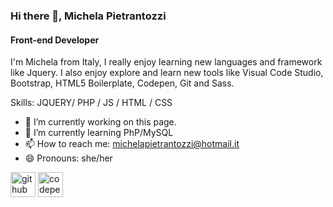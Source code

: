 ### Hi there 👋,  Michela Pietrantozzi
#### Front-end Developer
I'm Michela from Italy, I really enjoy learning new languages and framework like Jquery. I also enjoy explore and learn new tools like Visual Code Studio, Bootstrap, HTML5 Boilerplate, Codepen, Git and Sass.

Skills: JQUERY/ PHP / JS / HTML / CSS

- 🔭 I’m currently working on this page. 
- 🌱 I’m currently learning PhP/MySQL 
- 📫 How to reach me: michelapietrantozzi@hotmail.it 
- 😄 Pronouns: she/her 


[<img src='https://cdn.jsdelivr.net/npm/simple-icons@3.0.1/icons/github.svg' alt='github' height='40'>](https://github.com/michelapietrantozzi)  [<img src='https://cdn.jsdelivr.net/npm/simple-icons@3.0.1/icons/codepen.svg' alt='codepen' height='40'>](https://codepen.io/michelapietrantozzi)  

